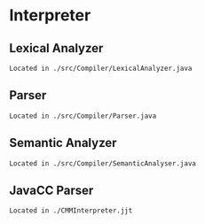 # Interpreter
## Lexical Analyzer
    Located in ./src/Compiler/LexicalAnalyzer.java
## Parser
    Located in ./src/Compiler/Parser.java
## Semantic Analyzer
    Located in ./src/Compiler/SemanticAnalyser.java
## JavaCC Parser
    Located in ./CMMInterpreter.jjt